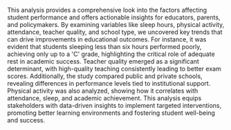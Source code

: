 This analysis provides a comprehensive look into the factors affecting student performance and offers actionable insights for educators, parents, and policymakers. By examining variables like sleep hours, physical activity, attendance, teacher quality, and school type, we uncovered key trends that can drive improvements in educational outcomes. For instance, it was evident that students sleeping less than six hours performed poorly, achieving only up to a 'C' grade, highlighting the critical role of adequate rest in academic success. Teacher quality emerged as a significant determinant, with high-quality teaching consistently leading to better exam scores. Additionally, the study compared public and private schools, revealing differences in performance levels tied to institutional support. Physical activity was also analyzed, showing how it correlates with attendance, sleep, and academic achievement. This analysis equips stakeholders with data-driven insights to implement targeted interventions, promoting better learning environments and fostering student well-being and success.
